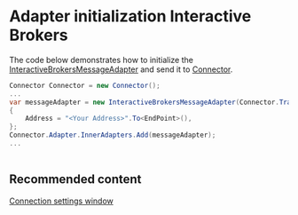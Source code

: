 # Adapter initialization Interactive Brokers

The code below demonstrates how to initialize the [InteractiveBrokersMessageAdapter](xref:StockSharp.InteractiveBrokers.InteractiveBrokersMessageAdapter) and send it to [Connector](xref:StockSharp.Algo.Connector).

```cs
Connector Connector = new Connector();				
...				
var messageAdapter = new InteractiveBrokersMessageAdapter(Connector.TransactionIdGenerator)
{
	Address = "<Your Address>".To<EndPoint>(),
};
Connector.Adapter.InnerAdapters.Add(messageAdapter);
...	
							
```

## Recommended content

[Connection settings window](API_UI_ConnectorWindow.md)
